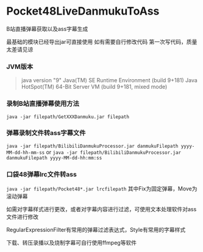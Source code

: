 # Pocket48LiveDanmukuToAss
B站直播弹幕获取以及ass字幕生成

最基础的模块已经导出jar可直接使用
如有需要自行修改代码
第一次写代码，质量太差请见谅

### JVM版本
> java version "9"
Java(TM) SE Runtime Environment (build 9+181)
Java HotSpot(TM) 64-Bit Server VM (build 9+181, mixed mode)

### 录制B站直播弹幕使用方法
`java -jar filepath/GetXXXDanmuku.jar filepath`

### 弹幕录制文件转ass字幕文件
`java -jar filepath/BilibiliDanmukuProcessor.jar danmukuFilepath yyyy-MM-dd-hh-mm-ss`
or
`java -jar filepath/BilibiliDanmukuProcessor.jar danmukuFilepath yyyy-MM-dd-hh:mm:ss`


### 口袋48弹幕lrc文件转ass
`java -jar filepath/Pocket48*.jar lrcfilepath`
其中Fix为固定弹幕，Move为滚动弹幕

如需对字幕样式进行更改，或者对字幕内容进行过滤，可使用文本处理软件对ass文件进行修改

RegularExpressionFilter有常用的弹幕过滤表达式，Style有常用的字幕样式

下载、转压录播以及烧制字幕可自行使用ffmpeg等软件

